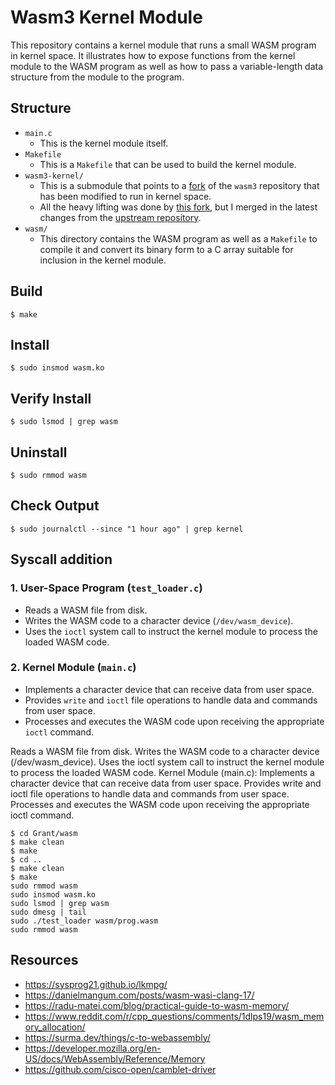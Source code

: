 # Wasm3 Kernel Module

This repository contains a kernel module that runs a small WASM program in kernel space. It illustrates how to expose functions from the kernel module to the WASM program as well as how to pass a variable-length data structure from the module to the program.

## Structure

- `main.c`
    - This is the kernel module itself.
- `Makefile`
    - This is a `Makefile` that can be used to build the kernel module.
- `wasm3-kernel/`
    - This is a submodule that points to a [fork](https://github.com/eliotsolomon18/wasm3-kernel) of the `wasm3` repository that has been modified to run in kernel space.
    - All the heavy lifting was done by [this fork](https://github.com/bonifaido/wasm3/tree/linux-kernel), but I merged in the latest changes from the [upstream repository](https://github.com/wasm3/wasm3).
- `wasm/`
    - This directory contains the WASM program as well as a `Makefile` to compile it and convert its binary form to a C array suitable for inclusion in the kernel module.

## Build

```
$ make
```

## Install

```
$ sudo insmod wasm.ko
```

## Verify Install

```
$ sudo lsmod | grep wasm
```

## Uninstall

```
$ sudo rmmod wasm
```

## Check Output

```
$ sudo journalctl --since "1 hour ago" | grep kernel
```

## Syscall addition
### 1. User-Space Program (`test_loader.c`)

- Reads a WASM file from disk.
- Writes the WASM code to a character device (`/dev/wasm_device`).
- Uses the `ioctl` system call to instruct the kernel module to process the loaded WASM code.

### 2. Kernel Module (`main.c`)

- Implements a character device that can receive data from user space.
- Provides `write` and `ioctl` file operations to handle data and commands from user space.
- Processes and executes the WASM code upon receiving the appropriate `ioctl` command.



Reads a WASM file from disk.
Writes the WASM code to a character device (/dev/wasm_device).
Uses the ioctl system call to instruct the kernel module to process the loaded WASM code.
Kernel Module (main.c):
Implements a character device that can receive data from user space.
Provides write and ioctl file operations to handle data and commands from user space.
Processes and executes the WASM code upon receiving the appropriate ioctl command.

```
$ cd Grant/wasm
$ make clean
$ make
$ cd ..
$ make clean
$ make
sudo rmmod wasm
sudo insmod wasm.ko
sudo lsmod | grep wasm
sudo dmesg | tail
sudo ./test_loader wasm/prog.wasm
sudo rmmod wasm
```
## Resources

- https://sysprog21.github.io/lkmpg/
- https://danielmangum.com/posts/wasm-wasi-clang-17/
- https://radu-matei.com/blog/practical-guide-to-wasm-memory/
- https://www.reddit.com/r/cpp_questions/comments/1dlps19/wasm_memory_allocation/
- https://surma.dev/things/c-to-webassembly/
- https://developer.mozilla.org/en-US/docs/WebAssembly/Reference/Memory
- https://github.com/cisco-open/camblet-driver